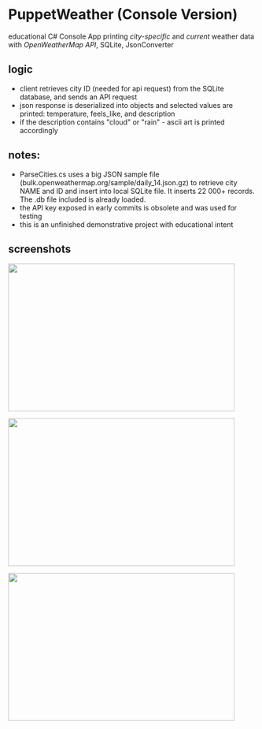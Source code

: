 # PuppetWeather (Console Version)

educational C# Console App printing *city-specific* and *current* weather data with *OpenWeatherMap API*, SQLite, JsonConverter

## logic
- client retrieves city ID (needed for api request) from the SQLite database, and sends an API request
- json response is deserialized into objects and selected values are printed: temperature, feels_like, and description
- if the description contains "cloud" or "rain" - ascii art is printed accordingly

## notes:
- ParseCities.cs uses a big JSON sample file (bulk.openweathermap.org/sample/daily_14.json.gz) to retrieve city NAME and ID and insert into local SQLite file. It inserts 22 000+ records. The .db file included is already loaded.
- the API key exposed in early commits is obsolete and was used for testing
- this is an unfinished demonstrative project with educational intent

## screenshots
<p align="left">
  <img width="460" height="300" src="https://i.imgur.com/yST12S1.png">
</p>

<p align="left">
  <img width="460" height="300" src="https://i.imgur.com/0drQuYO.png">
</p>

<p align="left">
  <img width="460" height="300" src="https://i.imgur.com/WAgSFhx.png">
</p>
